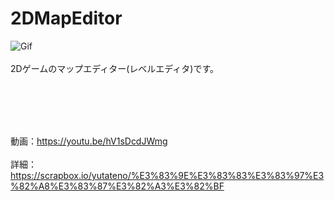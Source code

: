 # 2DMapEditor
![Gif](https://raw.github.com/wiki/yutateno/2DMapEditor/2dmap.gif)
<br><br>
2Dゲームのマップエディター(レベルエディタ)です。

<br><br><br><br>

動画：https://youtu.be/hV1sDcdJWmg
<br><br>
詳細：https://scrapbox.io/yutateno/%E3%83%9E%E3%83%83%E3%83%97%E3%82%A8%E3%83%87%E3%82%A3%E3%82%BF
